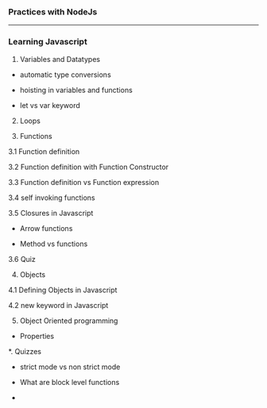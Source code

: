 ### Practices with NodeJs

-------------------
### Learning Javascript

1. Variables and Datatypes

  * automatic type conversions

  * hoisting in variables and functions

  * let vs var keyword

2. Loops


3. Functions

  3.1 Function definition

  3.2 Function definition with Function Constructor

  3.3 Function definition vs Function expression

  3.4 self invoking functions

  3.5 Closures in Javascript

  * Arrow functions

  * Method vs functions

  3.6 Quiz

4. Objects

  4.1 Defining Objects in Javascript

  4.2 new keyword in Javascript

5. Object Oriented programming

  * Properties

*. Quizzes

  * strict mode vs non strict mode

  * What are block level functions

  *
